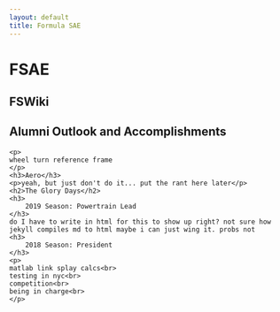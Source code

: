 ```yaml
---
layout: default
title: Formula SAE
---
```

<html>
<title></title>
<body>
	<h1>FSAE</h1>
	<h2>FSWiki</h2>
	<h2>Alumni Outlook and Accomplishments</h2>
	
	<p>
	wheel turn reference frame
	</p>
	<h3>Aero</h3>
	<p>yeah, but just don't do it... put the rant here later</p>
	<h2>The Glory Days</h2>
	<h3>
		2019 Season: Powertrain Lead
	</h3>
	do I have to write in html for this to show up right? not sure how jekyll compiles md to html maybe i can just wing it. probs not
	<h3>
		2018 Season: President
	</h3>
	<p>	
	matlab link splay calcs<br>
	testing in nyc<br>
	competition<br>
	being in charge<br>
	</p>
<body>
</html>